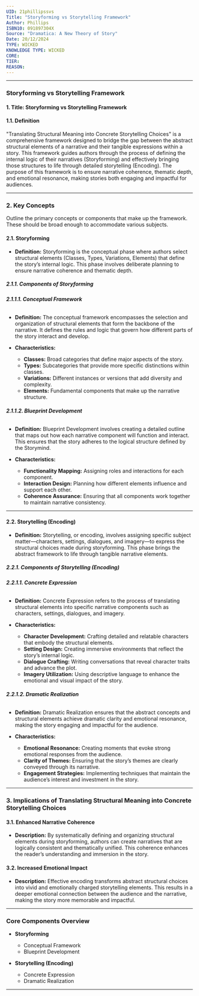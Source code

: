 ```yaml
---
UID: 21phillipssvs
Title: "Storyforming vs Storytelling Framework"
Author: Phillips
ISBN10: 091897304X
Source: "Dramatica: A New Theory of Story"
Date: 20/12/2024
TYPE: WICKED
KNOWLEDGE TYPE: WICKED
CORE:
TIER:
REASON:
---
```


---

### **Storyforming vs Storytelling Framework**

#### **1. Title: Storyforming vs Storytelling Framework**

#### **1.1. Definition**

"Translating Structural Meaning into Concrete Storytelling Choices" is a comprehensive framework designed to bridge the gap between the abstract structural elements of a narrative and their tangible expressions within a story. This framework guides authors through the process of defining the internal logic of their narratives (Storyforming) and effectively bringing those structures to life through detailed storytelling (Encoding). The purpose of this framework is to ensure narrative coherence, thematic depth, and emotional resonance, making stories both engaging and impactful for audiences.

---

### **2. Key Concepts**

Outline the primary concepts or components that make up the framework. These should be broad enough to accommodate various subjects.

#### **2.1. Storyforming**

- **Definition:**
  Storyforming is the conceptual phase where authors select structural elements (Classes, Types, Variations, Elements) that define the story’s internal logic. This phase involves deliberate planning to ensure narrative coherence and thematic depth.

##### **2.1.1. Components of Storyforming**

###### **2.1.1.1. Conceptual Framework**

- **Definition:**
  The conceptual framework encompasses the selection and organization of structural elements that form the backbone of the narrative. It defines the rules and logic that govern how different parts of the story interact and develop.

- **Characteristics:**
  - **Classes:** Broad categories that define major aspects of the story.
  - **Types:** Subcategories that provide more specific distinctions within classes.
  - **Variations:** Different instances or versions that add diversity and complexity.
  - **Elements:** Fundamental components that make up the narrative structure.

###### **2.1.1.2. Blueprint Development**

- **Definition:**
  Blueprint Development involves creating a detailed outline that maps out how each narrative component will function and interact. This ensures that the story adheres to the logical structure defined by the Storymind.

- **Characteristics:**
  - **Functionality Mapping:** Assigning roles and interactions for each component.
  - **Interaction Design:** Planning how different elements influence and support each other.
  - **Coherence Assurance:** Ensuring that all components work together to maintain narrative consistency.

---

#### **2.2. Storytelling (Encoding)**

- **Definition:**
  Storytelling, or encoding, involves assigning specific subject matter—characters, settings, dialogues, and imagery—to express the structural choices made during storyforming. This phase brings the abstract framework to life through tangible narrative elements.

##### **2.2.1. Components of Storytelling (Encoding)**

###### **2.2.1.1. Concrete Expression**

- **Definition:**
  Concrete Expression refers to the process of translating structural elements into specific narrative components such as characters, settings, dialogues, and imagery.

- **Characteristics:**
  - **Character Development:** Crafting detailed and relatable characters that embody the structural elements.
  - **Setting Design:** Creating immersive environments that reflect the story’s internal logic.
  - **Dialogue Crafting:** Writing conversations that reveal character traits and advance the plot.
  - **Imagery Utilization:** Using descriptive language to enhance the emotional and visual impact of the story.

###### **2.2.1.2. Dramatic Realization**

- **Definition:**
  Dramatic Realization ensures that the abstract concepts and structural elements achieve dramatic clarity and emotional resonance, making the story engaging and impactful for the audience.

- **Characteristics:**
  - **Emotional Resonance:** Creating moments that evoke strong emotional responses from the audience.
  - **Clarity of Themes:** Ensuring that the story’s themes are clearly conveyed through its narrative.
  - **Engagement Strategies:** Implementing techniques that maintain the audience’s interest and investment in the story.

---

### **3. Implications of Translating Structural Meaning into Concrete Storytelling Choices**

#### **3.1. Enhanced Narrative Coherence**

- **Description:**
  By systematically defining and organizing structural elements during storyforming, authors can create narratives that are logically consistent and thematically unified. This coherence enhances the reader’s understanding and immersion in the story.

#### **3.2. Increased Emotional Impact**

- **Description:**
  Effective encoding transforms abstract structural choices into vivid and emotionally charged storytelling elements. This results in a deeper emotional connection between the audience and the narrative, making the story more memorable and impactful.

---

### **Core Components Overview**

- **Storyforming**

  - Conceptual Framework
  - Blueprint Development

- **Storytelling (Encoding)**
  - Concrete Expression
  - Dramatic Realization

---
